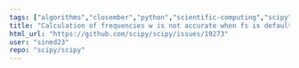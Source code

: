 ```yaml
---
tags: ["algorithms","closember","python","scientific-computing","scipy","scipy.signal"]
title: "Calculation of frequencies w is not accurate when fs is default value (fs=2*pi)"
html_url: "https://github.com/scipy/scipy/issues/19273"
user: "sined23"
repo: "scipy/scipy"
---
```


